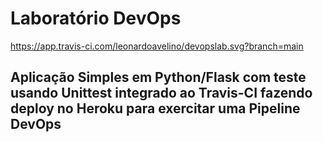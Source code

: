 # Laboratório DevOps

https://app.travis-ci.com/leonardoavelino/devopslab.svg?branch=main

## Aplicação Simples em Python/Flask com teste usando Unittest integrado ao Travis-CI fazendo deploy no Heroku para exercitar uma Pipeline DevOps
